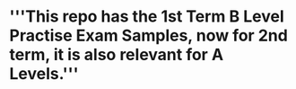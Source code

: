 

# '''This repo has the 1st Term B Level Practise Exam Samples, now for 2nd term, it is also relevant for A Levels.'''

